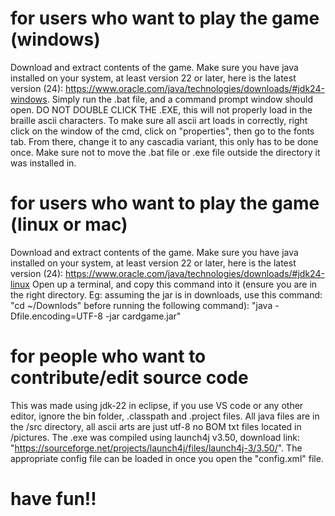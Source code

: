 # for users who want to play the game (windows)
Download and extract contents of the game.
Make sure you have java installed on your system, at least version 22 or later, here is the latest version (24): https://www.oracle.com/java/technologies/downloads/#jdk24-windows.
Simply run the .bat file, and a command prompt window should open. DO NOT DOUBLE CLICK THE .EXE, this will not properly load in the braille ascii characters.
To make sure all ascii art loads in correctly, right click on the window of the cmd, click on "properties", then go to the fonts tab. From there, change it to any cascadia variant, this only has to be done once. 
Make sure not to move the .bat file or .exe file outside the directory it was installed in.

# for users who want to play the game (linux or mac)

Download and extract contents of the game.
Make sure you have java installed on your system, at least version 22 or later, here is the latest version (24): https://www.oracle.com/java/technologies/downloads/#jdk24-linux
Open up a terminal, and copy this command into it (ensure you are in the right directory. Eg: assuming the jar is in downloads, use this command: "cd ~/Downlods" before running the following command): "java -Dfile.encoding=UTF-8 -jar cardgame.jar"



# for people who want to contribute/edit source code
This was made using jdk-22 in eclipse, if you use VS code or any other editor, ignore the bin folder, .classpath and .project files.
All java files are in the /src directory, all ascii arts are just utf-8 no BOM txt files located in /pictures.
The .exe was compiled using launch4j v3.50, download link: "https://sourceforge.net/projects/launch4j/files/launch4j-3/3.50/". 
The appropriate config file can be loaded in once you open the "config.xml" file.

# have fun!!


